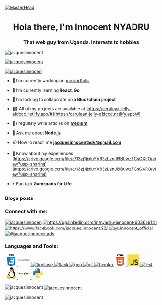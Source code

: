 [![MasterHead](https://user-images.githubusercontent.com/74038190/241765440-80728820-e06b-4f96-9c9e-9df46f0cc0a5.gif)](https://rishavchanda.io)

<h1 align="center">Hola there, I'm Innocent NYADRU</h1>
<h3 align="center">That web guy from Uganda. Interests to hobbies</h3>


<p align="left"> <img src="https://komarev.com/ghpvc/?username=jacquesinnocent&label=Profile%20views&color=0e75b6&style=flat" alt="jacquesinnocent" /> </p>

<p align="left"> <a href="https://github.com/ryo-ma/github-profile-trophy"><img src="https://github-profile-trophy.vercel.app/?username=jacquesinnocent" alt="jacquesinnocent" /></a> </p>

<p align="left"> <a href="https://twitter.com/jacquesinnocen" target="blank"><img src="https://img.shields.io/twitter/follow/jacquesinnocen?logo=twitter&style=for-the-badge" alt="jacquesinnocen" /></a> </p>

- 🔭 I’m currently working on [my portfolio](https://cerulean-jelly-a1dccc.netlify.app/#)

- 🌱 I’m currently learning **React, Go**

- 👯 I’m looking to collaborate on **a Blockchain project**

- 👨‍💻 All of my projects are available at [https://cerulean-jelly-a1dccc.netlify.app/#](https://cerulean-jelly-a1dccc.netlify.app/#)

- 📝 I regularly write articles on <a href="[https://medium.com/@jacquesinnocentadv](https://medium.com/@jacquesinnocentadv)" target="blank"> **Medium**</a>

- 💬 Ask me about **Node.js**

- 📫 How to reach me **jacquesinnocentadv@gmail.com**

- 📄 Know about my experiences [https://drive.google.com/file/d/13zj1jibluYV6SzLznJl6BtlwzFCsGXPO/view?usp=sharing](https://drive.google.com/file/d/13zj1jibluYV6SzLznJl6BtlwzFCsGXPO/view?usp=sharing)

- ⚡ Fun fact **Gamepads for Life**

### Blogs posts
<!-- BLOG-POST-LIST:START -->
<!-- BLOG-POST-LIST:END -->

<h3 align="left">Connect with me:</h3>
<p align="left">
<a href="https://twitter.com/jacquesinnocen" target="blank"><img align="center" src="https://raw.githubusercontent.com/rahuldkjain/github-profile-readme-generator/master/src/images/icons/Social/twitter.svg" alt="jacquesinnocen" height="30" width="40" /></a>
<a href="https://linkedin.com/in/https://ug.linkedin.com/in/nyadru-innocent-6036b9141" target="blank"><img align="center" src="https://raw.githubusercontent.com/rahuldkjain/github-profile-readme-generator/master/src/images/icons/Social/linked-in-alt.svg" alt="https://ug.linkedin.com/in/nyadru-innocent-6036b9141" height="30" width="40" /></a>
<a href="https://fb.com/https://www.facebook.com/jacques.innocent.92/" target="blank"><img align="center" src="https://raw.githubusercontent.com/rahuldkjain/github-profile-readme-generator/master/src/images/icons/Social/facebook.svg" alt="https://www.facebook.com/jacques.innocent.92/" height="30" width="40" /></a>
<a href="https://instagram.com/@j.innocent_official" target="blank"><img align="center" src="https://raw.githubusercontent.com/rahuldkjain/github-profile-readme-generator/master/src/images/icons/Social/instagram.svg" alt="@j.innocent_official" height="30" width="40" /></a>
<a href="https://medium.com/@jacquesinnocentadv" target="blank"><img align="center" src="https://raw.githubusercontent.com/rahuldkjain/github-profile-readme-generator/master/src/images/icons/Social/medium.svg" alt="@jacquesinnocentadv" height="30" width="40" /></a>
</p>

<h3 align="left">Languages and Tools:</h3>
<p align="left"> <a href="https://www.w3schools.com/css/" target="_blank" rel="noreferrer"> <img src="https://raw.githubusercontent.com/devicons/devicon/master/icons/css3/css3-original-wordmark.svg" alt="css3" width="40" height="40"/> </a> <a href="https://expressjs.com" target="_blank" rel="noreferrer"> <img src="https://raw.githubusercontent.com/devicons/devicon/master/icons/express/express-original-wordmark.svg" alt="express" width="40" height="40"/> </a> <a href="https://firebase.google.com/" target="_blank" rel="noreferrer"> <img src="https://www.vectorlogo.zone/logos/firebase/firebase-icon.svg" alt="firebase" width="40" height="40"/> </a> <a href="https://flask.palletsprojects.com/" target="_blank" rel="noreferrer"> <img src="https://www.vectorlogo.zone/logos/pocoo_flask/pocoo_flask-icon.svg" alt="flask" width="40" height="40"/> </a> <a href="https://cloud.google.com" target="_blank" rel="noreferrer"> <img src="https://www.vectorlogo.zone/logos/google_cloud/google_cloud-icon.svg" alt="gcp" width="40" height="40"/> </a> <a href="https://git-scm.com/" target="_blank" rel="noreferrer"> <img src="https://www.vectorlogo.zone/logos/git-scm/git-scm-icon.svg" alt="git" width="40" height="40"/> </a> <a href="https://heroku.com" target="_blank" rel="noreferrer"> <img src="https://www.vectorlogo.zone/logos/heroku/heroku-icon.svg" alt="heroku" width="40" height="40"/> </a> <a href="https://www.w3.org/html/" target="_blank" rel="noreferrer"> <img src="https://raw.githubusercontent.com/devicons/devicon/master/icons/html5/html5-original-wordmark.svg" alt="html5" width="40" height="40"/> </a> <a href="https://developer.mozilla.org/en-US/docs/Web/JavaScript" target="_blank" rel="noreferrer"> <img src="https://raw.githubusercontent.com/devicons/devicon/master/icons/javascript/javascript-original.svg" alt="javascript" width="40" height="40"/> </a> <a href="https://jestjs.io" target="_blank" rel="noreferrer"> <img src="https://www.vectorlogo.zone/logos/jestjsio/jestjsio-icon.svg" alt="jest" width="40" height="40"/> </a> <a href="https://www.linux.org/" target="_blank" rel="noreferrer"> <img src="https://raw.githubusercontent.com/devicons/devicon/master/icons/linux/linux-original.svg" alt="linux" width="40" height="40"/> </a> <a href="https://nodejs.org" target="_blank" rel="noreferrer"> <img src="https://raw.githubusercontent.com/devicons/devicon/master/icons/nodejs/nodejs-original-wordmark.svg" alt="nodejs" width="40" height="40"/> </a> <a href="https://www.python.org" target="_blank" rel="noreferrer"> <img src="https://raw.githubusercontent.com/devicons/devicon/master/icons/python/python-original.svg" alt="python"
 width="40" height="40"/> </a> </p>

<p><img align="left" src="https://github-readme-stats.vercel.app/api/top-langs?username=jacquesinnocent&show_icons=true&locale=en&layout=compact" alt="jacquesinnocent" /></p>

<p>&nbsp;<img align="center" src="https://github-readme-stats.vercel.app/api?username=jacquesinnocent&show_icons=true&locale=en" alt="jacquesinnocent" /></p>

<p><img align="center" src="https://github-readme-streak-stats.herokuapp.com/?user=jacquesinnocent&" alt="jacquesinnocent" /></p>
